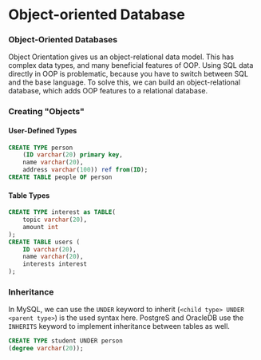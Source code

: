 # Object-oriented Database
### Object-Oriented Databases
Object Orientation gives us an object-relational data model. This has complex data types, and many beneficial features of OOP. Using SQL data directly in OOP is problematic, because you have to switch between SQL and the base language. To solve this, we can build an object-relational database, which adds OOP features to a relational database.

### Creating "Objects"
#### User-Defined Types
```SQL
CREATE TYPE person
	(ID varchar(20) primary key,
	name varchar(20),
	address varchar(100)) ref from(ID);
CREATE TABLE people OF person
```

#### Table Types
```SQL
CREATE TYPE interest as TABLE(
	topic varchar(20),
	amount int
);
CREATE TABLE users (
	ID varchar(20),
	name varchar(20),
	interests interest
);
```

### Inheritance
In MySQL, we can use the `UNDER` keyword to inherit (`<child type> UNDER <parent type>`) is the used syntax here. PostgreS and OracleDB use the `INHERITS` keyword to implement inheritance between tables as well.

```SQL
CREATE TYPE student UNDER person
(degree varchar(20));
```


